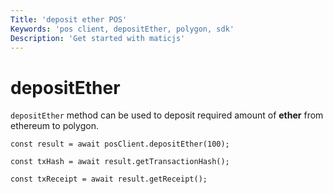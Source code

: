 ```yaml
---
Title: 'deposit ether POS'
Keywords: 'pos client, depositEther, polygon, sdk'
Description: 'Get started with maticjs'
---
```


# depositEther

`depositEther` method can be used to deposit required amount of **ether** from ethereum to polygon.

```
const result = await posClient.depositEther(100);

const txHash = await result.getTransactionHash();

const txReceipt = await result.getReceipt();

```
